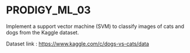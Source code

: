 # PRODIGY_ML_03
Implement a support vector machine (SVM) to classify images of cats and dogs from the Kaggle dataset.


Dataset link : https://www.kaggle.com/c/dogs-vs-cats/data
